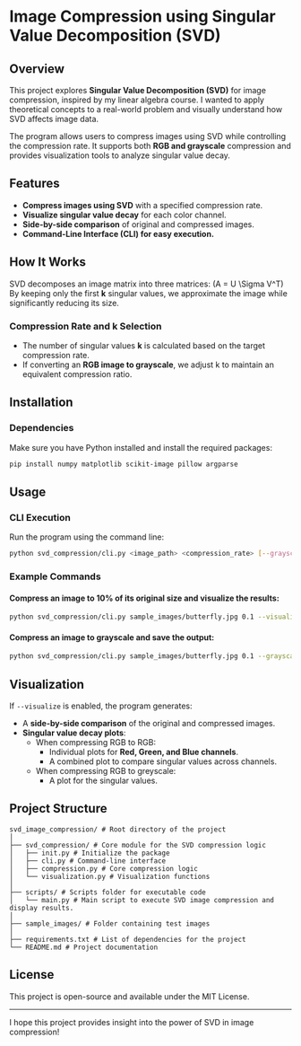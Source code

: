 # Image Compression using Singular Value Decomposition (SVD)

## Overview

This project explores **Singular Value Decomposition (SVD)** for image compression, inspired by my linear algebra course. I wanted to apply theoretical concepts to a real-world problem and visually understand how SVD affects image data.

The program allows users to compress images using SVD while controlling the compression rate. It supports both **RGB and grayscale** compression and provides visualization tools to analyze singular value decay.

## Features

- **Compress images using SVD** with a specified compression rate.
- **Visualize singular value decay** for each color channel.
- **Side-by-side comparison** of original and compressed images.
- **Command-Line Interface (CLI) for easy execution.**

## How It Works

SVD decomposes an image matrix into three matrices: \(A = U \Sigma V^T\) By keeping only the first **k** singular values, we approximate the image while significantly reducing its size.

### **Compression Rate and k Selection**

- The number of singular values **k** is calculated based on the target compression rate.
- If converting an **RGB image to grayscale**, we adjust k to maintain an equivalent compression ratio.

## Installation

### **Dependencies**

Make sure you have Python installed and install the required packages:

```sh
pip install numpy matplotlib scikit-image pillow argparse
```

## Usage

### **CLI Execution**

Run the program using the command line:

```sh
python svd_compression/cli.py <image_path> <compression_rate> [--grayscale] [--visualize] [--output <output_path>]
```

### **Example Commands**

#### **Compress an image to 10% of its original size and visualize the results:**

```sh
python svd_compression/cli.py sample_images/butterfly.jpg 0.1 --visualize
```

#### **Compress an image to grayscale and save the output:**

```sh
python svd_compression/cli.py sample_images/butterfly.jpg 0.1 --grayscale --output compressed_butterfly.jpg
```

## Visualization

If `--visualize` is enabled, the program generates:

- A **side-by-side comparison** of the original and compressed images.
- **Singular value decay plots**:
  - When compressing RGB to RGB:
      - Individual plots for **Red, Green, and Blue channels**.
      - A combined plot to compare singular values across channels.
  - When compressing RGB to greyscale:
      - A plot for the singular values.

## Project Structure

```
svd_image_compression/ # Root directory of the project
│
├── svd_compression/ # Core module for the SVD compression logic
│   ├── init.py # Initialize the package
│   ├── cli.py # Command-line interface
│   ├── compression.py # Core compression logic
│   └── visualization.py # Visualization functions
│
├── scripts/ # Scripts folder for executable code
│   └── main.py # Main script to execute SVD image compression and display results.
│
├── sample_images/ # Folder containing test images
│
├── requirements.txt # List of dependencies for the project
└── README.md # Project documentation
```

## License

This project is open-source and available under the MIT License.

---

I hope this project provides insight into the power of SVD in image compression!

